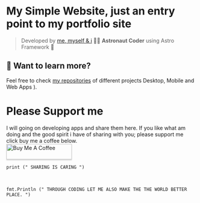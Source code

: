 # My Simple Website, just an entry point to my portfolio site

> Developed by [me, myself & i](https://avatars.githubusercontent.com/u/17325524?v=4) 🧑‍🚀 **Astronaut Coder**  using Astro Framework 🚀 

## 👀 Want to learn more?

Feel free to check [my repositories](https://github.com/johnnylyimo?tab=repositories) of different projects Desktop, Mobile and Web Apps ).

# Please Support me
I will going on developing apps and share them here. If you like what am doing and the good spirit i have of sharing with you; please support me click buy me a coffee below.
<br />
<a href="https://www.buymeacoffee.com/johnnylyimo" target="_blank"><img src="https://www.buymeacoffee.com/assets/img/custom_images/orange_img.png" alt="Buy Me A Coffee" style="height: 41px !important;width: 174px !important;box-shadow: 0px 3px 2px 0px rgba(190, 190, 190, 0.5) !important;-webkit-box-shadow: 0px 3px 2px 0px rgba(190, 190, 190, 0.5) !important;" ></a>

```
print (" SHARING IS CARING ")
```
 
```
fmt.Println (" THROUGH CODING LET ME ALSO MAKE THE THE WORLD BETTER PLACE. ")
```

          